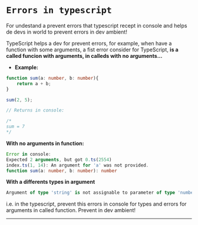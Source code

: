 # ``Errors in typescript``

For undestand a prevent errors that typescript recept in console and helps de devs in world to prevent errors in dev ambient!

TypeScript helps a dev for prevent errors, for example, when have a function with some arguments, a fist error consider for TypeScript, **is a called funcion with arguments, in calleds with no arguments...**

- **Example:**

```ts
function sum(a: number, b: number){
    return a + b;
}

sum(2, 5);

// Returns in console:

/* 
sum = 7
*/
```

**With no arguments in function:**

```ts
Error in console:
Expected 2 arguments, but got 0.ts(2554)
index.ts(1, 14): An argument for 'a' was not provided.
function sum(a: number, b: number): number
```

**With a differents types in argument**

```ts
Argument of type 'string' is not assignable to parameter of type 'number'.
```
i.e. in the typescript, prevent this errors in console for types and errors for arguments in called function. Prevent in dev ambient!

---